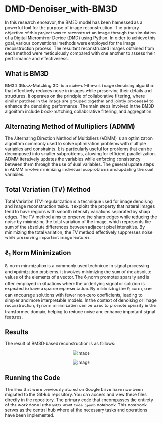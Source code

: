 # DMD-Denoiser_with-BM3D
In this research endeavor, the BM3D model has been harnessed as a powerful tool for the purpose of image reconstruction. The primary objective of this project was to reconstruct an image through the simulation of a Digital Micromirror Device (DMD) using Python. In order to achieve this goal, various conventional methods were employed for the image reconstruction process. The resultant reconstructed images obtained from each method were meticulously compared with one another to assess their performance and effectiveness.

## What is BM3D

BM3D (Block-Matching 3D) is a state-of-the-art image denoising algorithm that effectively reduces noise in images while preserving their details and structures. It operates on the principle of collaborative filtering, where similar patches in the image are grouped together and jointly processed to enhance the denoising performance. The main steps involved in the BM3D algorithm include block-matching, collaborative filtering, and aggregation.

## Alternating Method of Multipliers (ADMM)

The Alternating Direction Method of Multipliers (ADMM) is an optimization algorithm commonly used to solve optimization problems with multiple variables and constraints. It is particularly useful for problems that can be decomposed into smaller subproblems, allowing for efficient parallelization. ADMM iteratively updates the variables while enforcing consistency between them through the use of dual variables. The general update steps in ADMM involve minimizing individual subproblems and updating the dual variables.

## Total Variation (TV) Method

Total Variation (TV) regularization is a technique used for image denoising and image reconstruction tasks. It exploits the property that natural images tend to have regions with smooth intensity variations separated by sharp edges. The TV method aims to preserve the sharp edges while reducing the noise by minimizing the total variation of the image, which represents the sum of the absolute differences between adjacent pixel intensities. By minimizing the total variation, the TV method effectively suppresses noise while preserving important image features.

## $\ell_1$ Norm Minimization

$\ell_1$ norm minimization is a commonly used technique in signal processing and optimization problems. It involves minimizing the sum of the absolute values of the elements of a vector. The $\ell_1$ norm promotes sparsity and is often employed in situations where the underlying signal or solution is expected to have a sparse representation. By minimizing the $\ell_1$ norm, one can encourage solutions with fewer non-zero coefficients, leading to simpler and more interpretable models. In the context of denoising or image reconstruction, $\ell_1$ norm minimization can be used to promote sparsity in the transformed domain, helping to reduce noise and enhance important signal features.


## Results

The result of BM3D-based reconstruction is as follows:

<div align='center'>

![image](https://github.com/baturalpguven/DMD-Denoiser_with-BM3D/assets/77858949/f7909cc5-1d28-41fe-ad68-c65dec4e9714)

![image](https://github.com/baturalpguven/DMD-Denoiser_with-BM3D/assets/77858949/d6b82941-0f4d-443d-8c74-a169a020e6d5)
</div>

## Running the Code

The files that were previously stored on Google Drive have now been migrated to the GitHub repository. You can access and view these files directly in the repository. The primary code that encompasses the entirety of the work done is the `BM3D_ADMM_Code.ipynb` notebook. This notebook serves as the central hub where all the necessary tasks and operations have been implemented.
